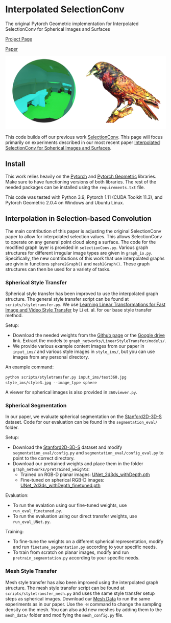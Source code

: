 # Interpolated SelectionConv
The original Pytorch Geometric implementation for Interpolated SelectionConv for Spherical Images and Surfaces

[Project Page](https://davidmhart.github.io/interpolated-selectionconv/)

[Paper](http://arxiv.org/abs/2210.10123)

![](teaser.png)

This code builds off our previous work [SelectionConv](https://github.com/davidmhart/SelectionConv). This page will focus primarily on experiments described in our most recent paper [Interpolated SelectionConv for Spherical Images and Surfaces]().

## Install
This work relies heavily on the [Pytorch](https://pytorch.org/) and [Pytorch Geometric](https://www.pyg.org/) libraries. Make sure to have functioning versions of both libraries. The rest of the needed packages can be installed using the `requirements.txt` file.

This code was tested with Python 3.9, Pytorch 1.11 (CUDA Toolkit 11.3), and Pytorch Geometric 2.0.4 on Windows and Ubuntu Linux.

## Interpolation in Selection-based Convolution
The main contribution of this paper is adjusting the original SelectionConv paper to allow for interpolated selection values. This allows SelectionConv to operate on any general point cloud along a surface. The code for the modified graph layer is provided in `selectionConv.py`. Various graph structures for different irregular image types are given in `graph_io.py`. Specifically, the new contributions of this work  that use interpolated graphs are givin in functions `sphere2Graph()` and `mesh2Graph()`. These graph structures can then be used for a variety of tasks.

### Spherical Style Transfer
Spherical style transfer has been improved to use the interpolated graph structure. The general style transfer script can be found at `scripts/styletransfer.py`. We use [Learning Linear Transformations for Fast Image and Video Style Transfer](https://openaccess.thecvf.com/content_CVPR_2019/papers/Li_Learning_Linear_Transformations_for_Fast_Image_and_Video_Style_Transfer_CVPR_2019_paper.pdf) by Li et. al. for our base style transfer method.

Setup:
- Download the needed weights from the [Github page](https://github.com/sunshineatnoon/LinearStyleTransfer) or the [Google drive](https://drive.google.com/file/d/1H9T5rfXGlGCUh04DGkpkMFbVnmscJAbs/view) link. Extract the models to `graph_networks/LinearStyleTransfer/models/`.
- We provide various example content images from our paper in `input_ims/` and various style images in `style_ims/`, but you can use images from any personal directory.

An example command:

``python scripts/styletransfer.py input_ims/test360.jpg style_ims/style3.jpg --image_type sphere``

A viewer for spherical images is also provided in `360viewer.py`.

### Spherical Segmentation
In our paper, we evaluate spherical segmentation on the [Stanford2D-3D-S](https://github.com/alexsax/2D-3D-Semantics) dataset. Code for our evaluation can be found in the `segmentation_eval/` folder.

Setup:
- Download the [Stanford2D-3D-S](https://github.com/alexsax/2D-3D-Semantics) dataset and modify `segmentation_eval/config.py` and `segmentation_eval/config_eval.py` to point to the correct directory.
- Download our pretrained weights and place them in the folder `graph_networks/pretrained_weights`:
  - Trained on RGB-D planar images: [UNet_2d3ds_withDepth.pth](https://drive.google.com/file/d/1O5O_WeDONvn8pt4UTRwyI03jPCBCvNVe/view?usp=sharing)
  - Fine-tuned on spherical RGB-D images: [UNet_2d3ds_withDepth_finetuned.pth](https://drive.google.com/file/d/1B_iOftd4YLtL9aAH8vHmPqq40GH6aVn2/view?usp=sharing)

Evaluation:
- To run the evalation using our fine-tuned weights, use `run_eval_finetuned.py`.
- To run the evaluation using our direct transfer weights, use `run_eval_UNet.py`.

Training:
- To fine-tune the weights on a different spherical representation, modify and run `finetune_segmentation.py` according to your specific needs.
- To train from scratch on planar images, modify and run `pretrain_segmentation.py` according to your specific needs.

### Mesh Style Transfer
Mesh style transfer has also been improved using the interpolated graph structure. The mesh style transfer script can be found at `scripts/styletransfer_mesh.py` and uses the same style transfer setup steps as spherical images. Download our [Mesh Data](https://drive.google.com/file/d/1inUhabyPW_fz_2L6FSomxy9-1EQsi8l6/view?usp=sharing) to run the same experiments as in our paper. Use the `-N` command to change the sampling density on the mesh. You can also add new meshes by adding them to the `mesh_data/` folder and modifying the `mesh_config.py` file.
